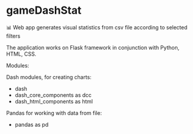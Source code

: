 # gameDashStat

:bar_chart: Web app generates visual statistics from csv file according to selected filters

The application works on Flask framework in conjunction with Python, HTML, CSS. 

Modules: 

Dash modules, for creating charts:
* dash
* dash_core_components as dcc
* dash_html_components as html

Pandas for working with data from file:
* pandas as pd

